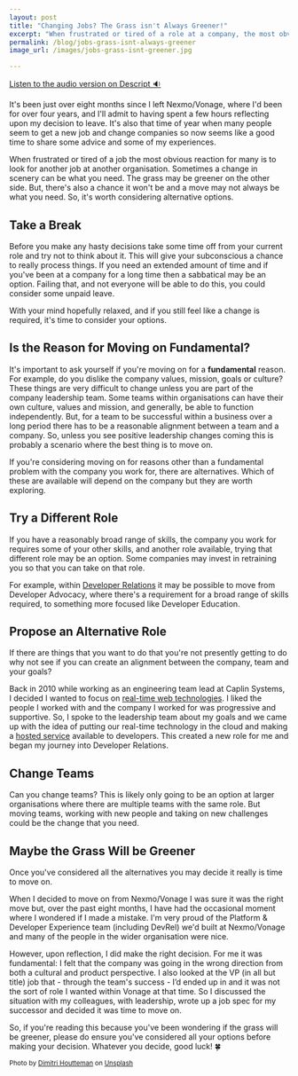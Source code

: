 ```yaml
---
layout: post
title: "Changing Jobs? The Grass isn't Always Greener!"
excerpt: "When frustrated or tired of a role at a company, the most obvious reaction for many is to look for another job at another company. Sometimes a change in scenery can be what you need. But, it may not always be what you need so it's worth considering alternative options."
permalink: /blog/jobs-grass-isnt-always-greener
image_url: /images/jobs-grass-isnt-greener.jpg

---
```


[Listen to the audio version on Descript 🔉](https://share.descript.com/view/gVn4KDWrmsE)

It's been just over eight months since I left Nexmo/Vonage, where I'd been for over four years, and I'll admit to having spent a few hours reflecting upon my decision to leave. It's also that time of year when many people seem to get a new job and change companies so now seems like a good time to share some advice and some of my experiences.

When frustrated or tired of a job the most obvious reaction for many is to look for another job at another organisation. Sometimes a change in scenery can be what you need. The grass may be greener on the other side. But, there's also a chance it won't be and a move may not always be what you need. So, it's worth considering alternative options.

## Take a Break

Before you make any hasty decisions take some time off from your current role and try not to think about it. This will give your subconscious a chance to really process things. If you need an extended amount of time and if you've been at a company for a long time then a sabbatical may be an option. Failing that, and not everyone will be able to do this, you could consider some unpaid leave.

With your mind hopefully relaxed, and if you still feel like a change is required, it's time to consider your options.

## Is the Reason for Moving on Fundamental?

It's important to ask yourself if you're moving on for a **fundamental** reason. For example, do you dislike the company values, mission, goals or culture? These things are very difficult to change unless you are part of the company leadership team. Some teams within organisations can have their own culture, values and mission, and generally, be able to function independently. But, for a team to be successful within a business over a long period there has to be a reasonable alignment between a team and a company. So, unless you see positive leadership changes coming this is probably a scenario where the best thing is to move on.

If you're considering moving on for reasons other than a fundamental problem with the company you work for, there are alternatives. Which of these are available will depend on the company but they are worth exploring.

## Try a Different Role

If you have a reasonably broad range of skills, the company you work for requires some of your other skills, and another role available, trying that different role may be an option. Some companies may invest in retraining you so that you can take on that role.

For example, within [Developer Relations](https://www.leggetter.co.uk/2016/02/03/defining-developer-relations.html) it may be possible to move from Developer Advocacy, where there's a requirement for a broad range of skills required, to something more focused like Developer Education.

## Propose an Alternative Role

If there are things that you want to do that you're not presently getting to do why not see if you can create an alignment between the company, team and your goals?

Back in 2010 while working as an engineering team lead at Caplin Systems, I decided I wanted to focus on [real-time web technologies](https://www.leggetter.co.uk/real-time-web-technologies-guide/). I liked the people I worked with and the company I worked for was progressive and supportive. So, I spoke to the leadership team about my goals and we came up with the idea of putting our real-time technology in the cloud and making a [hosted service](https://www.programmableweb.com/api/kwwika) available to developers. This created a new role for me and began my journey into Developer Relations.

## Change Teams

Can you change teams? This is likely only going to be an option at larger organisations where there are multiple teams with the same role. But moving teams, working with new people and taking on new challenges could be the change that you need.

## Maybe the Grass Will be Greener 

Once you've considered all the alternatives you may decide it really is time to move on.

When I decided to move on from Nexmo/Vonage I was sure it was the right move but, over the past eight months, I have had the occasional moment where I wondered if I made a mistake. I'm very proud of the Platform & Developer Experience team (including DevRel) we'd built at Nexmo/Vonage and many of the people in the wider organisation were nice.

However, upon reflection, I did make the right decision. For me it was fundamental: I felt that the company was going in the wrong direction from both a cultural and product perspective. I also looked at the VP (in all but title) job that - through the team's success - I’d ended up in and it was not the sort of role I wanted within Vonage at that time. So I discussed the situation with my colleagues, with leadership, wrote up a job spec for my successor and decided it was time to move on.

So, if you're reading this because you've been wondering if the grass will be greener, please do ensure you've considered all your options before making your decision. Whatever you decide, good luck! 🍀

<small><span>Photo by <a href="https://unsplash.com/@dimhou?utm_source=unsplash&amp;utm_medium=referral&amp;utm_content=creditCopyText">Dimitri Houtteman</a> on <a href="https://unsplash.com/s/photos/grass?utm_source=unsplash&amp;utm_medium=referral&amp;utm_content=creditCopyText">Unsplash</a></span></small>